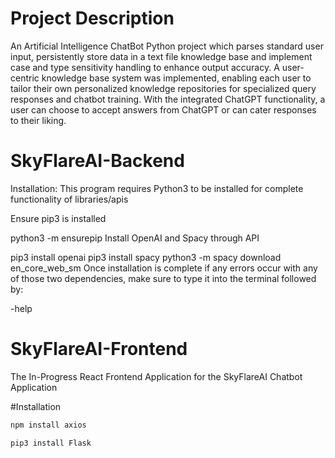# Project Description
An Artificial Intelligence ChatBot Python project which parses standard user input, persistently store data in a text file knowledge base and implement case and type sensitivity handling to enhance output accuracy. A user-centric knowledge base system was implemented, enabling each user to tailor their own personalized knowledge repositories for specialized query responses and chatbot training. With the integrated ChatGPT functionality, a user can choose to accept answers from ChatGPT or can cater responses to their liking.

# SkyFlareAI-Backend
Installation:
This program requires Python3 to be installed for complete functionality of libraries/apis

Ensure pip3 is installed

python3 -m ensurepip
Install OpenAI and Spacy through API

pip3 install openai
pip3 install spacy
python3 -m spacy download en_core_web_sm
Once installation is complete if any errors occur with any of those two dependencies, make sure to type it into the terminal followed by:

-help

# SkyFlareAI-Frontend
The In-Progress React Frontend Application for the SkyFlareAI Chatbot Application

#Installation
```bash
npm install axios
```
```bash
pip3 install Flask
```

